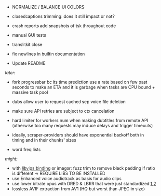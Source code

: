 
- NORMALIZE / BALANCE UI COLORS
- closedcaptions trimming: does it still impact or not?
- crash reports add snapshots of tsk throughout code
- manual GUI tests

- translitkit close
- fix newlines in builtin documentation
- Update README

*later:*

- fork progressbar bc its time prediction use a rate based on few past seconds to make an ETA and it is garbage when tasks are CPU bound + massive task pool
- dubs allow user to request cached sep voice file deletion
- make sure API retries are subject to ctx cancelation
- hard limiter for workers num when making dubtitles from remote API (otherwise too many requests may induce delays and trigger timeouts)
- ideally, scraper-providers should have exponential backoff both in timing and in their chunks' sizes

- word freq lists

*might:*

- with [libvips binding](https://github.com/h2non/bimg) or imagor: fuzz trim to remove black padding if ratio is different => REQUIRE LIBS TO BE INSTALLED
- use Enhanced voice audiotrack as basis for audio clips
- use lower bitrate opus with DRED & LBRR that were just standardized [1](https://opus-codec.org/),[2](https://datatracker.ietf.org/doc/draft-ietf-mlcodec-opus-extension/)
- lossless AVIF extraction from AV1 (HQ but worst than JPEG in size)

